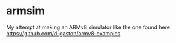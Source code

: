 # armsim
My attempt at making an ARMv8 simulator like the one found here https://github.com/d-gaston/armv8-examples
